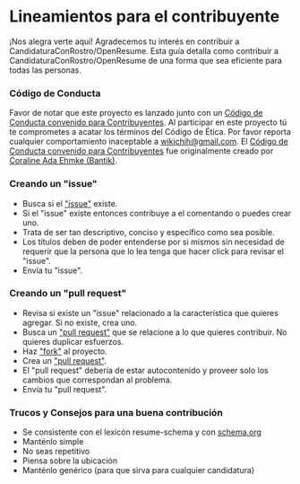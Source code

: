 # Lineamientos para el contribuyente

¡Nos alegra verte aquí! Agradecemos tu interés en contribuir a CandidaturaConRostro/OpenResume. Esta guía detalla como contribuir a CandidaturaConRostro/OpenResume de una forma que sea eficiente para todas las personas.

### Código de Conducta

Favor de notar que este proyecto es lanzado junto con un [Código de Conducta convenido para Contribuyentes](CODIGO_DE_CONDUCTA.md). Al participar en este proyecto tú te comprometes a acatar los términos del Código de Ética.  Por favor reporta cualquier comportamiento inaceptable a [wikichih@gmail.com](wikichih@gmail.com). El [Código de Conducta convenido para Contribuyentes](https://github.com/Bantik/contributor_covenant) fue originalmente creado por [Coraline Ada Ehmke (Bantik)](https://github.com/Bantik).

### Creando un "issue"

* Busca si el  ["issue"](https://github.com/renemoreno/CandidaturaConRostro/issues) existe.
* Si el "issue" existe entonces contribuye a el comentando o puedes crear uno.
* Trata de ser tan descriptivo, conciso y específico como sea posible.
* Los títulos deben de poder entenderse por si mismos sin necesidad de requerir que la persona que lo lea tenga que hacer click para revisar el "issue".
* Envía tu "issue".

### Creando un "pull request"

* Revisa si existe un "issue" relacionado a la característica que quieres agregar. Si no existe, crea uno.
* Busca un ["pull request"](https://github.com/renemoreno/CandidaturaConRostro/pulls) que se relacione a lo que quieres contribuir. No quieres duplicar esfuerzos.
* Haz ["fork"](https://help.github.com/articles/fork-a-repo/) al proyecto.
* Crea un ["pull request"](https://help.github.com/articles/creating-a-pull-request/).
* El "pull request" debería de estar autocontenido y proveer solo los cambios que correspondan al problema.
* Envía tu "pull request".

### Trucos y Consejos para una buena contribución

* Se consistente con el lexicón resume-schema y con [schema.org](http://schema.org/)
* Manténlo simple
* No seas repetitivo
* Piensa sobre la ubicación
* Manténlo genérico (para que sirva para cualquier candidatura)
